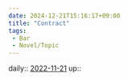 ```yaml
---
date: 2024-12-21T15:16:17+09:00
title: "Contract"
tags:
 - Bar
 - Novel/Topic
---
```


daily:: [2022-11-21](/Daily_Note/2022-11-21.md)
up:: 

